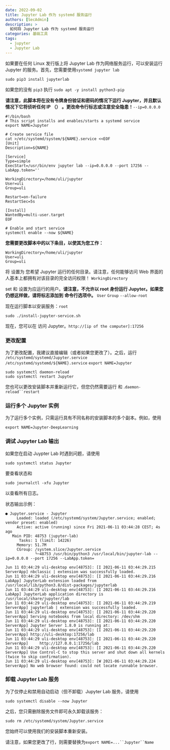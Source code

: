 ```yaml
---
date: 2022-09-02
title: Jupyter Lab 作为 systemd 服务运行
authors: [SecAdmin]
description: >
  如何将 Jupyter Lab 作为 systemd 服务运行
categories: 基础工具
tags:
  - jupyter
  - Jupyter Lab
---
```


如果要在任何 Linux 发行版上将 Jupyter Lab 作为网络服务运行，可以安装运行 Jupyter 的服务。首先，您需要使用`systemd jupyter lab`

```shell
sudo pip3 install jupyterlab
```

如果您的没有 `pip3` 执行 `sudo apt -y install python3-pip`

**请注意，此脚本将在没有令牌身份验证和密码的情况下运行 Jupyter，并且默认情况下它将侦听任何 IP （）** **。更改命令行标志或注意安全隐患！**`--ip=0.0.0.0`

```shell
#!/bin/bash
# This script installs and enables/starts a systemd service
export NAME=Jupyter

# Create service file
cat >/etc/systemd/system/${NAME}.service <<EOF
[Unit]
Description=${NAME}

[Service]
Type=simple
ExecStart=/usr/bin/env jupyter lab --ip=0.0.0.0 --port 17256 --LabApp.token=''

WorkingDirectory=/home/uli/jupyter
User=uli
Group=uli

Restart=on-failure
RestartSec=5s

[Install]
WantedBy=multi-user.target
EOF

# Enable and start service
systemctl enable --now ${NAME}
```

**您需要更改脚本中的以下条目，以使其为您工作：**

```shell
WorkingDirectory=/home/uli/jupyter
User=uli
Group=uli
```

将 设置为 您希望 Jupyter 运行的任何目录。请注意，任何能够访问 Web 界面的人基本上都拥有对该目录的完全访问权限！ `WorkingDirectory`

set 和 设置为应运行的用户。**请注意，不允许以 root 身份运行 Jupyter。如果您仍想这样做，请将标志添加到** **命令行选项中。** `User` `Group` `--allow-root`

现在运行脚本以安装服务：`root`

```shell
sudo ./install-jupyter-service.sh
```

现在，您可以在 访问 Jupyter。`http://[ip of the computer]:17256`

### 更改配置

为了更改配置，我建议直接编辑（或者如果您更改了）。之后，运行 `/etc/systemd/systemd/Jupyter.service` `/etc/systemd/systemd/${NAME}.service` `export NAME=Jupyter`

```shell
sudo systemctl daemon-reload
sudo systemctl restart Jupyter
```

您也可以更改安装脚本并重新运行它，但您仍然需要运行 和 .`daemon-reload``restart`

### 运行多个 Jupyter 实例

为了运行多个实例，只需运行具有不同名称的安装脚本的多个副本。例如，使用

```shell
export NAME=Jupyter-DeepLearning
```

### 调试 Jupyter Lab 输出

如果您在启动 Juypter Lab 时遇到问题，请使用

```shell
sudo systemctl status Jupyter
```

要查看状态和

```shell
sudo journalctl -xfu Jupyter
```

以查看所有日志。

状态输出示例：

```generic
● Jupyter.service - Jupyter
     Loaded: loaded (/etc/systemd/system/Jupyter.service; enabled; vendor preset: enabled)
     Active: active (running) since Fri 2021-06-11 03:44:28 CEST; 4s ago
   Main PID: 48753 (jupyter-lab)
      Tasks: 1 (limit: 14226)
     Memory: 51.7M
     CGroup: /system.slice/Jupyter.service
             └─48753 /usr/bin/python3 /usr/local/bin/jupyter-lab --ip=0.0.0.0 --port 17256 --LabApp.token=

Jun 11 03:44:29 uli-desktop env[48753]: [I 2021-06-11 03:44:29.215 ServerApp] nbclassic | extension was successfully loaded.
Jun 11 03:44:29 uli-desktop env[48753]: [I 2021-06-11 03:44:29.216 LabApp] JupyterLab extension loaded from /usr/local/lib/python3.8/dist-packages/jupyterlab
Jun 11 03:44:29 uli-desktop env[48753]: [I 2021-06-11 03:44:29.216 LabApp] JupyterLab application directory is /usr/local/share/jupyter/lab
Jun 11 03:44:29 uli-desktop env[48753]: [I 2021-06-11 03:44:29.219 ServerApp] jupyterlab | extension was successfully loaded.
Jun 11 03:44:29 uli-desktop env[48753]: [I 2021-06-11 03:44:29.220 ServerApp] Serving notebooks from local directory: /dev/shm
Jun 11 03:44:29 uli-desktop env[48753]: [I 2021-06-11 03:44:29.220 ServerApp] Jupyter Server 1.8.0 is running at:
Jun 11 03:44:29 uli-desktop env[48753]: [I 2021-06-11 03:44:29.220 ServerApp] http://uli-desktop:17256/lab
Jun 11 03:44:29 uli-desktop env[48753]: [I 2021-06-11 03:44:29.220 ServerApp]     http://127.0.0.1:17256/lab
Jun 11 03:44:29 uli-desktop env[48753]: [I 2021-06-11 03:44:29.220 ServerApp] Use Control-C to stop this server and shut down all kernels (twice to skip confirmation).
Jun 11 03:44:29 uli-desktop env[48753]: [W 2021-06-11 03:44:29.224 ServerApp] No web browser found: could not locate runnable browser.
```

### 卸载 Jupyter Lab 服务

为了仅停止和禁用自动启动（但不卸载）Jupyter Lab 服务，请使用

```shell
sudo systemctl disable --now Jupyter
```

之后，您只需删除服务文件即可永久卸载该服务：

```shell
sudo rm /etc/systemd/system/Jupyter.service
```

您始终可以使用我们的安装脚本重新安装。

请注意，如果您更改了行，则需要替换为`export NAME=...``Jupyter``Name`
